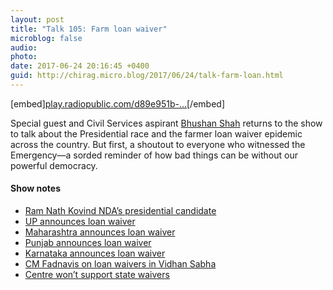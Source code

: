 ```yaml
---
layout: post
title: "Talk 105: Farm loan waiver"
microblog: false
audio: 
photo: 
date: 2017-06-24 20:16:45 +0400
guid: http://chirag.micro.blog/2017/06/24/talk-farm-loan.html
---
```

[embed][play.radiopublic.com/d89e951b-...](https://play.radiopublic.com/d89e951b-0eab-4f51-8792-2f51c5c8f2e5/ep/s1!52314b01e369496babf38dc1be6cbce4c9796d7d)[/embed]
<p>Special guest and Civil Services aspirant <a href="https://medium.com/u/e697a8473418" target="_blank">Bhushan Shah</a> returns to the show to talk about the Presidential race and the farmer loan waiver epidemic across the country. But first, a shoutout to everyone who witnessed the Emergency—a sorded reminder of how bad things can be without our powerful democracy.</p>
<h4>Show notes</h4>
<ul>
<li><a href="https://exit.sc/?url=https%3A%2F%2Fekdrishti.in%2Framnath-kovind-ndas-presidential-candidate-716ac7d3acb8" target="_blank">Ram Nath Kovind NDA’s presidential candidate</a></li>
<li><a href="http://www.hindustantimes.com/india-news/yogi-adityanath-s-govt-announces-rs-30-729-loan-waiver-for-up-farmers-akhilesh-not-impressed/story-nWV0chIoRqajZB4oGv6a6L.html" target="_blank">UP announces loan waiver</a></li>
<li><a href="http://indianexpress.com/article/india/maharashtra-farm-loan-waiver-devendra-fadnavis-farmers-4719925/" target="_blank">Maharashtra announces loan waiver</a></li>
<li><a href="https://twitter.com/INCPunjab/status/877161594576392193" target="_blank">Punjab announces loan waiver</a></li>
<li><a href="https://twitter.com/ANI_news/status/877447876363796480" target="_blank">Karnataka announces loan waiver</a></li>
<li><a href="https://m.youtube.com/watch?feature=youtu.be&amp;v=Xv8twBOk9G4" target="_blank">CM Fadnavis on loan waivers in Vidhan Sabha</a></li>
<li><a href="http://www.livemint.com/Industry/LplsqSwdysU92dyGq79U4L/Arun-Jaitley-on-farm-loan-waiver-to-states-generate-your-ow.html" target="_blank">Centre won’t support state waivers</a></li>
</ul>

